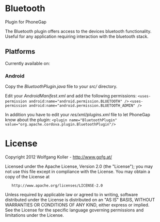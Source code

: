 Bluetooth
===============
Plugin for PhoneGap

The Bluetooth plugin offers access to the devices bluetooth functionality.
Useful for any application requiring interaction with the bluetooth stack.

Platforms
---------
Currently available on:

### Android
Copy the *BluetoothPlugin.java* file to your *src/* directory.

Edit your *AndroidManifest.xml* and add the following permissions:
`<uses-permission android:name="android.permission.BLUETOOTH" />`
`<uses-permission android:name="android.permission.BLUETOOTH_ADMIN" />`

In addition you have to edit your *res/xml/plugins.xml* file to let PhoneGap know about the plugin:
`<plugin name="BluetoothPlugin" value="org.apache.cordova.plugin.BluetoothPlugin"/>`


License
=======
   Copyright 2012 Wolfgang Koller - http://www.gofg.at/

   Licensed under the Apache License, Version 2.0 (the "License");
   you may not use this file except in compliance with the License.
   You may obtain a copy of the License at

       http://www.apache.org/licenses/LICENSE-2.0

   Unless required by applicable law or agreed to in writing, software
   distributed under the License is distributed on an "AS IS" BASIS,
   WITHOUT WARRANTIES OR CONDITIONS OF ANY KIND, either express or implied.
   See the License for the specific language governing permissions and
   limitations under the License.
